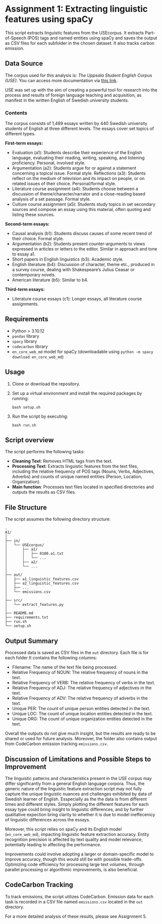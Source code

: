 # Assignment 1: Extracting linguistic features using spaCy

This script extracts linguistic features from the USEcorpus. It extracts Part-of-Speech (POS) tags and named entities using spaCy and saves the output as CSV files for each subfolder in the chosen dataset. It also tracks carbon emission.

## Data Source
The corpus used for this analysis is: *The Uppsala Student English Corpus (USE)*. You can access more documentation via [this link](https://ota.bodleian.ox.ac.uk/repository/xmlui/handle/20.500.12024/2457).

USE was set up with the aim of creating a powerful tool for research into the process and results of foreign language teaching and acquisition, as manifest in the written English of Swedish university students.

### Contents
The corpus consists of 1,489 essays written by 440 Swedish university students of English at three different levels. The essays cover set topics of different types.

**First-term essays:**
- Evaluation (a1): Students describe their experience of the English language, evaluating their reading, writing, speaking, and listening proficiency. Personal, involved style.
- Argumentation (a2): Students argue for or against a statement concerning a topical issue. Formal style.
Reflections (a3): Students reflect on the medium of television and its impact on people, or on related issues of their choice. Personal/formal style.
- Literature course assignment (a4): Students choose between a discussion of theme/character/narrator and a close-reading based analysis of a set passage. Formal style.
- Culture course assignment (a5): Students study topics in set secondary sources and compose an essay using this material, often quoting and listing these sources.

**Second-term essays:**
- Causal analysis (b1): Students discuss causes of some recent trend of their choice. Formal style.
- Argumentation (b2): Students present counter-arguments to views expressed in articles or letters to the editor. Similar in approach and tone to essay a1.
- Short papers in English linguistics (b3): Academic style.
- English literature (b4): Discussion of character, theme etc., produced in a survey course, dealing with Shakespeare’s Julius Ceasar or contemporary novels.
- American literature (b5): Similar to b4.

**Third-term essays:**
- Literature course essays (c1): Longer essays, all literature course assignments.

## Requirements
- Python > 3.10.12
- `pandas` library
- `spacy` library
- `codecarbon` library
- `en_core_web_md` model for spaCy (downloadable using `python -m spacy download en_core_web_md`)

## Usage
1. Clone or download the repository.

2. Set up a virtual environment and install the required packages by running:
    ```
    bash setup.sh
    ```

3. Run the script by executing:
    ```
    bash run.sh
    ```

## Script overview

The script performs the following tasks:

- **Cleaning Text**: Removes HTML tags from the text.
- **Processing Text**: Extracts linguistic features from the text files, including the relative frequency of POS tags (Nouns, Verbs, Adjectives, Adverbs) and counts of unique named entities (Person, Location, Organization).
- **Main function**: Processes text files located in specified directories and outputs the results as CSV files.

## File Structure
The script assumes the following directory structure:

```
.
A1/
│
├── in/
│   └── USEcorpus/
│       ├── a1/
│       │   ├── 0100.a1.txt
│       │   └── ...
│       ├── a2/
│       └── ...    
│
├── out/
│   ├── a1_linguistic_features.csv
│   ├── a2_linguistic_features.csv
│   ├── ...
│   └── emissions.csv
│
├── src/
│   └── extract_features.py
│
├── README.md
├── requirements.txt
├── run.sh
└── setup.sh
```

## Output Summary
Processed data is saved as CSV files in the `out` directory. Each file is for each folder  It contains the followiing columns:
- Filename: The name of the text file being processed.
- Relative Frequency of NOUN: The relative frequency of nouns in the text.
- Relative Frequency of VERB: The relative frequency of verbs in the text.
- Relative Frequency of ADJ: The relative frequency of adjectives in the text.
- Relative Frequency of ADV: The relative frequency of adverbs in the text.
- Unique PER: The count of unique person entities detected in the text.
- Unique LOC: The count of unique location entities detected in the text.
- Unique ORG: The count of unique organization entities detected in the text.

Overall the outputs do not give much insight, but the results are ready to be shared or used for future analysis.
Moreover, the folder also contains output from CodeCarbon emission tracking `emissions.csv`.

## Discussion of Limitations and Possible Steps to Improvement
The linguistic patterns and characteristics present in the USE corpus may differ significantly from a general English language corpora. Thus, the generic nature of the linguistic feature extraction script may not fully capture the unique linguistic nuances and challenges exhibited by data of Swedish learner of English. Esspecially as the the data is from different times and different styles. Simply plotting the different features for each essay type could bring insight to linguistic differences, and by further qualitative expection bring clarity to whether it is due to model ineffecenicy of linguistic differences across the essays. 

Moreover, this script relies on spaCy and its English model (`en_core_web_md`), impacting linguistic feature extraction accuracy. Entity recognition precision is affected by text quality and model relevance, potentially leading to affecting the performance.

Improvements could involve adopting a larger or domain-specific model to improve accuracy, though this would still be with possible trade-offs. Optimizing code efficiency for processing large text volumes, through parallel processing or algorithmic improvements, is also beneficial. 

## CodeCarbon Tracking
To track emissions, the script utilizes CodeCarbon. Emission data for each task is recorded in a CSV file named `emissions.csv` located in the `out` directory.

For a more detailed analysis of these results, please see Assignment 5.
